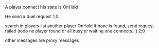 A player connect
his state is OnHold

He send a duel request
1;0

search in players list another player OnHold
if none is found, send request failed (todo no player found or all busy or waiting one connects...)
2;0

other messages are proxy messages


